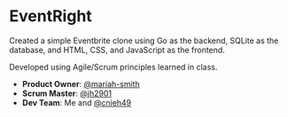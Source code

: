 # EventRight

Created a simple Eventbrite clone using Go as the backend, SQLite as the database, and HTML, CSS, and JavaScript as the frontend.

Developed using Agile/Scrum principles learned in class.

- **Product Owner**: [@mariah-smith](https://github.com/mariah-smith)
- **Scrum Master**: [@jh2901](https://github.com/jh2901)
- **Dev Team**: Me and [@cnieh49](https://github.com/cnieh49)
